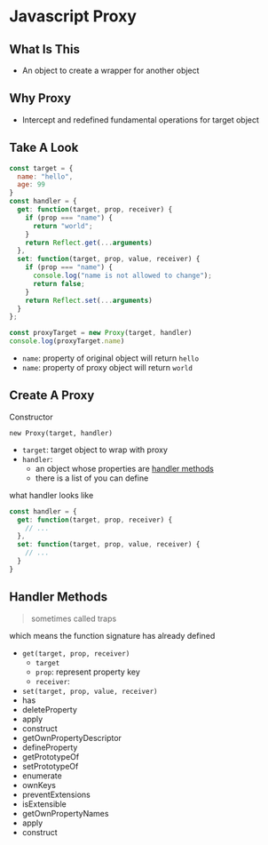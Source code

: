 # Javascript Proxy

## What Is This

- An object to create a wrapper for another object

## Why Proxy

- Intercept and redefined fundamental operations for target object

## Take A Look

```js
const target = {
  name: "hello",
  age: 99
}
const handler = {
  get: function(target, prop, receiver) {
    if (prop === "name") {
      return "world";
    }
    return Reflect.get(...arguments)
  },
  set: function(target, prop, value, receiver) {
    if (prop === "name") {
      console.log("name is not allowed to change");
      return false;
    }
    return Reflect.set(...arguments)
  }
};

const proxyTarget = new Proxy(target, handler)
console.log(proxyTarget.name)
```

- `name`: property of original object will return `hello`
- `name`: property of proxy object will return `world`

## Create A Proxy

Constructor

`new Proxy(target, handler)`

- `target`: target object to wrap with proxy
- `handler`:
  - an object whose properties are [handler methods](#handler-methods)
  - there is a list of you can define

what handler looks like

```js
const handler = {
  get: function(target, prop, receiver) {
    // ...
  },
  set: function(target, prop, value, receiver) {
    // ...
  }
}
```

## Handler Methods

> sometimes called traps

which means the function signature has already defined

- `get(target, prop, receiver)`
  - `target`
  - `prop`: represent property key
  - `receiver`:
- `set(target, prop, value, receiver)`
- has
- deleteProperty
- apply
- construct
- getOwnPropertyDescriptor
- defineProperty
- getPrototypeOf
- setPrototypeOf
- enumerate
- ownKeys
- preventExtensions
- isExtensible
- getOwnPropertyNames
- apply
- construct

